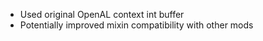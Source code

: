 - Used original OpenAL context int buffer
- Potentially improved mixin compatibility with other mods
